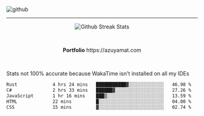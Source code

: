 ![github](https://media.discordapp.net/attachments/881363147364118528/1142610121697021952/background.png?width=1000&height=300)<br>
___
<p align="center">
  <img alt="Github Streak Stats" src="https://streak-stats.demolab.com?user=Azuyamat&theme=transparent&hide_border=true"/>
</p><br>
<p align="center">
      <strong>Portfolio</strong> https://azuyamat.com
</p><br>

Stats not 100% accurate because WakaTime isn't installed on all my IDEs
<!--START_SECTION:waka-->

```txt
Rust             4 hrs 24 mins   ███████████▓░░░░░░░░░░░░░   46.98 %
C#               2 hrs 33 mins   ██████▓░░░░░░░░░░░░░░░░░░   27.26 %
JavaScript       1 hr 16 mins    ███▒░░░░░░░░░░░░░░░░░░░░░   13.59 %
HTML             22 mins         █░░░░░░░░░░░░░░░░░░░░░░░░   04.00 %
CSS              15 mins         ▓░░░░░░░░░░░░░░░░░░░░░░░░   02.74 %
```

<!--END_SECTION:waka-->
